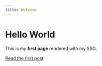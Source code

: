 ```yaml
---
title: Welcome
---
```


# Hello World

This is my **first page** rendered with my SSG.

[Read the first post](/posts/first-post/)
